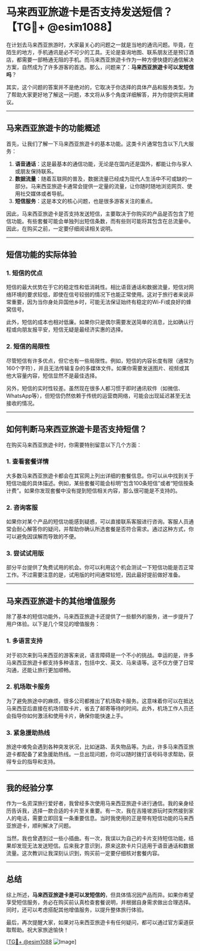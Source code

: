 # 马来西亚旅遊卡是否支持发送短信？【TG💪+ @esim1088】

在计划去马来西亚旅游时，大家最关心的问题之一就是当地的通讯问题。毕竟，在陌生的地方，手机通讯是必不可少的工具。无论是查询地图、联系朋友还是预订酒店，都需要一部畅通无阻的手机。而马来西亚旅遊卡作为一种方便快捷的通信解决方案，自然成为了许多游客的首选。那么，问题来了：**马来西亚旅遊卡可以发短信吗**？

其实，这个问题的答案并不是绝对的，它取决于你选择的具体产品和服务类型。为了帮助大家更好地了解这一问题，本文将从多个角度详细解答，并为你提供实用建议。

---

## 马来西亚旅遊卡的功能概述

首先，让我们了解一下马来西亚旅遊卡的基本功能。这类卡片通常包含以下几大服务：

1. **语音通话**：这是最基本的通信功能，无论是在国内还是国外，都能让你与家人或朋友保持联系。
2. **数据流量**：随着互联网的普及，数据流量已经成为现代人生活中不可或缺的一部分。马来西亚旅遊卡通常会提供一定量的流量，让你随时随地浏览网页、使用社交媒体或者导航。
3. **短信服务**：这是本文的核心问题，也是很多游客关注的重点。

因此，马来西亚旅遊卡是否支持发送短信，主要取决于你购买的产品是否包含了短信功能。有些套餐可能会单独列出短信条数，而有些则可能将其包含在总流量中。因此，在购买之前，一定要仔细阅读相关说明。

---

## 短信功能的实际体验

### 1. **短信的优点**
短信的最大优势在于它的稳定性和低消耗性。相比语音通话和数据流量，短信对网络环境的要求较低，即使在信号较弱的情况下也能正常使用。这对于旅行者来说非常重要，因为当你身处异国他乡时，可能无法保证始终有稳定的Wi-Fi或良好的蜂窝信号。

此外，短信的成本也相对低廉。如果你只是偶尔需要发送简单的消息，比如确认行程或向朋友报平安，短信无疑是最经济实惠的选择。

### 2. **短信的局限性**
尽管短信有许多优点，但它也有一些局限性。例如，短信的内容长度有限（通常为160个字符），并且无法传输复杂的多媒体文件。如果你需要发送图片、视频或其他大容量内容，短信显然不是最佳选择。

另外，短信的实时性较差。虽然现在很多人都习惯于即时通讯软件（如微信、WhatsApp等），但短信仍然依赖于传统的运营商网络，可能会出现延迟甚至无法接收的情况。

---

## 如何判断马来西亚旅遊卡是否支持短信？

在购买马来西亚旅遊卡时，你需要特别留意以下几个方面：

### 1. **查看套餐详情**
大多数马来西亚旅遊卡都会在其官网上列出详细的套餐信息。你可以从中找到关于短信功能的具体描述。例如，某些套餐可能会标明“包含100条短信”或者“短信按条计费”。如果你发现套餐中没有提到短信相关内容，那么很可能是不支持的。

### 2. **咨询客服**
如果你对某个产品的短信功能感到疑惑，可以直接联系客服进行咨询。客服人员通常会耐心解答你的疑问，并帮助你确认所选套餐是否符合需求。通过这种方式，你可以避免因误解而导致的不便。

### 3. **尝试试用版**
部分平台提供了免费试用的机会。你可以利用这个机会测试一下短信功能是否正常工作。不过需要注意的是，试用版的时间通常较短，因此最好提前做好准备。

---

## 马来西亚旅遊卡的其他增值服务

除了基本的短信功能外，马来西亚旅遊卡还提供了一些额外的服务，进一步提升了用户体验。以下是几个常见的增值服务：

### 1. **多语言支持**
对于初次来到马来西亚的游客来说，语言障碍是一个不小的挑战。幸运的是，许多马来西亚旅遊卡都支持多种语言，包括中文、英文、马来语等。这不仅方便了日常沟通，还能让旅行更加顺畅。

### 2. **机场取卡服务**
为了避免旅途中的麻烦，很多公司都推出了机场取卡服务。这意味着你可以在抵达马来西亚后直接在机场领取卡片，省去了邮寄等待的时间。此外，机场工作人员还会指导你如何激活和使用卡片，确保你能快速上手。

### 3. **紧急援助热线**
旅途中难免会遇到各种突发状况，比如迷路、丢失物品等。为此，许多马来西亚旅遊卡都配备了紧急援助热线。一旦出现问题，你可以随时拨打该号码寻求帮助，获得专业的指导和支持。

---

## 我的经验分享

作为一名资深旅行爱好者，我曾经多次使用马来西亚旅遊卡进行通信。我的亲身经历告诉我，选择一款合适的卡片至关重要。有一次，我在吉隆坡游玩时突然接到家人的电话，需要立即回复一条重要信息。当时我使用的正是带有短信功能的马来西亚旅遊卡，顺利解决了问题。

当然，我也曾遇到过一些小插曲。有一次，我误以为自己的卡片支持短信功能，结果却发现无法发送短信。后来我才意识到，原来这款卡片只适用于语音通话和数据流量。这次教训让我深刻认识到，购买前一定要仔细核对套餐内容。

---

## 总结

综上所述，**马来西亚旅遊卡是可以发短信的**，但具体情况因产品而异。如果你希望享受短信服务，务必在购买前认真检查套餐说明，并根据自身需求做出合理选择。同时，还可以考虑搭配其他增值服务，以提升整体旅行体验。

最后，再次提醒大家，如果对马来西亚旅遊卡有任何疑问，都可以通过官方渠道获取帮助。祝大家旅途愉快！

[[TG💪+ @esim1088](https://t.me/s/esim1088) ![Image](https://i.postimg.cc/4NQfJmqS/Snipaste-2025-05-13-00-14-12.png)]